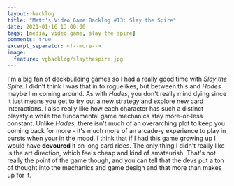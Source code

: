 ```yaml
---
layout: backlog
title: "Matt's Video Game Backlog #13: Slay the Spire"
date: 2021-01-16 13:00:00
tags: [media, video game, slay the spire]
comments: true
excerpt_separator: <!--more-->
image:
  feature: vgbacklog/slaythespire.jpg
---
```


I'm a big fan of deckbuilding games so I had a really good time with _Slay the Spire_. I didn't think I was that in to roguelikes, but between this and _Hades_ maybe I'm coming around. As with _Hades_, you don't really mind dying since it just means you get to try out a new strategy and explore new card interactions. I also really like how each character has such a distinct playstyle while the fundamental game mechanics stay more-or-less constant. Unlike _Hades_, there isn't much of an overarching plot to keep you coming back for more - it's much more of an arcade-y experience to play in bursts when your in the mood. I think that if I had this game growing up I would have **devoured** it on long card rides. The only thing I didn't really like is the art direction, which feels cheap and kind of amateurish. That's not really the point of the game though, and you can tell that the devs put a ton of thought into the mechanics and game design and that more than makes up for it.
